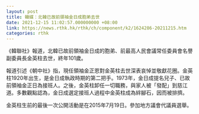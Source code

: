 ```yaml
---
layout: post
title: 韓媒：北韓已故前領袖金日成胞弟去世
date: 2021-12-15 11:02:57.000000000 +08:00
link: https://news.rthk.hk/rthk/ch/component/k2/1624286-20211215.htm
categories: rthk
---
```


《韓聯社》報道，北韓已故前領袖金日成的胞弟、前最高人民會議常任委員會名譽副委員長金英柱去世，終年101歲。

報道引述《朝中社》指，現任領袖金正恩對金英柱去世深表哀悼並敬獻花圈。金英柱1920年出生，是金日成執政時期的第二把手。1973年，金日成提名兒子、已故前領袖金正日為接班人。之後，金英柱卸任一切職務，與家人被「發配」到慈江道。多數觀點認為，金日成選定接班人過程中金英柱成為絆腳石，因而被排擠。

金英柱生前的最後一次公開活動是在2015年7月19日。參加地方議會代議員選舉。
